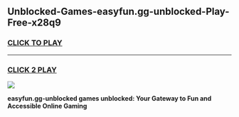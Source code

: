 
## Unblocked-Games-easyfun.gg-unblocked-Play-Free-x28q9
<h3>
<a href="https://premium76.site?title=easyfun.gg-unblocked&ref=18A1">CLICK TO PLAY</a></h3>
<hr>

<h3>
<a href="https://premium76.site?title=easyfun.gg-unblocked&ref=18A1">CLICK 2 PLAY</a>
  
</h3>

<a href="https://premium76.site?title=easyfun.gg-unblocked&ref=18A1"><img src="https://clearcache.store/games.png"></a>


**easyfun.gg-unblocked games unblocked: Your Gateway to Fun and Accessible Online Gaming**

